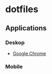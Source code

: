 # dotfiles

## Applications

### Deskop

* [Google Chrome](https://www.google.com/chrome/)

### Mobile
